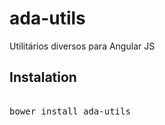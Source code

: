 # ada-utils
Utilitários diversos para Angular JS

## Instalation
<pre>

bower install ada-utils

</pre>
